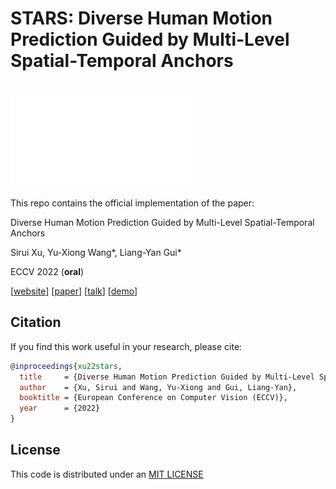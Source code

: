 # STARS: Diverse Human Motion Prediction Guided by Multi-Level Spatial-Temporal Anchors
![Loading STARS Overview](images/teaser.pdf "STARS")
---
This repo contains the official implementation of the paper:

Diverse Human Motion Prediction Guided by Multi-Level Spatial-Temporal Anchors

Sirui Xu, Yu-Xiong Wang*, Liang-Yan Gui*

ECCV 2022 (**oral**)

[[website]()] [[paper]()] [[talk]()] [[demo](https://youtu.be/ibYfsvCg7tQ)]



## Citation
If you find this work useful in your research, please cite:

```bibtex
@inproceedings{xu22stars,
  title     = {Diverse Human Motion Prediction Guided by Multi-Level Spatial-Temporal Anchors},
  author    = {Xu, Sirui and Wang, Yu-Xiong and Gui, Liang-Yan},
  booktitle = {European Conference on Computer Vision (ECCV)},
  year      = {2022}
}
```

## License

This code is distributed under an [MIT LICENSE](LICENSE)